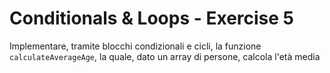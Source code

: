 # Conditionals & Loops - Exercise 5
Implementare, tramite blocchi condizionali e cicli, la funzione `calculateAverageAge`, la quale, dato un array di persone, calcola l'età media